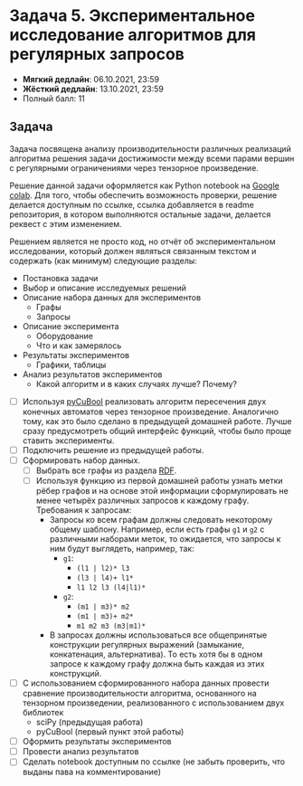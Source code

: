 # Задача 5. Экспериментальное исследование алгоритмов для регулярных запросов

* **Мягкий дедлайн**: 06.10.2021, 23:59
* **Жёсткий дедлайн**: 13.10.2021, 23:59
* Полный балл: 11

## Задача

Задача посвящена анализу производительности различных реализаций алгоритма решения задачи достижимости между всеми парами вершин с регулярными ограничениями через тензорное произведение.

Решение данной задачи оформляется как Python notebook на [Google colab](https://colab.research.google.com/). Для того, чтобы обеспечить возможность проверки, решение делается доступным по ссылке, ссылка добавляется в readme репозитория, в котором выполняются остальные задачи, делается реквест с этим изменением.

Решением является не просто код, но отчёт об экспериментальном исследовании, который должен являться связанным текстом и содержать (как минимум) следующие разделы:
- Постановка задачи
- Выбор и описание исследуемых решений
- Описание набора данных для экспериментов
  - Графы
  - Запросы
- Описание эксперимента
  - Оборудование
  - Что и как замерялось
- Результаты экспериментов
  - Графики, таблицы
- Анализ результатов экспериментов
  - Какой алгоритм и в каких случаях лучше? Почему?

- [ ] Используя [pyCuBool](https://pypi.org/project/pycubool/) реализовать алгоритм пересечения двух конечных автоматов через тензорное произведение. Аналогично тому, как это было сделано в предыдущей домашней работе. Лучше сразу предусмотреть общий интерфейс функций, чтобы было проще ставить эксперименты.
- [ ] Подключить решение из предыдущей работы.
- [ ] Сформировать набор данных.
  - [ ] Выбрать все графы из раздела [RDF](https://jetbrains-research.github.io/CFPQ_Data/dataset/RDF.html).
  - [ ] Используя функцию из первой домашней работы узнать метки рёбер графов и на основе этой информации сформулировать не менее четырёх различных запросов к каждому графу. Требования к запросам:
      - Запросы ко всем графам должны следовать некоторому общему шаблону. Например, если есть графы ```g1``` и ```g2``` с различными наборами меток, то ожидается, что запросы к ним будут выглядеть, например, так:
        - ```g1```:
          - ```(l1 | l2)* l3```
          - ```(l3 | l4)+ l1*```
          - ```l1 l2 l3 (l4|l1)*```
        - ```g2```:
          - ```(m1 | m3)* m2```
          - ```(m1 | m3)+ m2*```
          - ```m1 m2 m3 (m3|m1)*```
      - В запросах должны использоваться все общепринятые конструкции регулярных выражений  (замыкание, конкатенация, альтернатива). То есть хотя бы в одном запросе к каждому графу должна быть каждая из этих конструкций.
- [ ] С использованием сформированного набора данных провести сравнение производительности алгоритма, основанного на тензорном произведении, реализованного с использованием двух библиотек
  - sciPy (предыдущая работа)
  - pyCuBool (первый пункт этой работы)
- [ ] Оформить результаты экспериментов
- [ ] Провести анализ результатов
- [ ] Сделать notebook доступным по ссылке (не забыть проверить, что выданы пава на комментирование)
